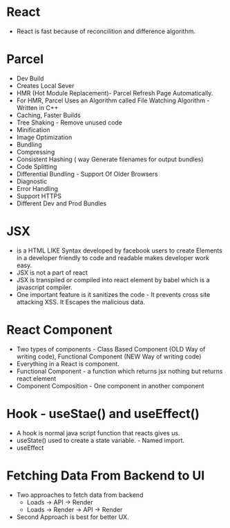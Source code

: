 # React

- React is fast because of reconcilition and difference algorithm.

# Parcel

- Dev Build
- Creates Local Sever
- HMR (Hot Module Replacement)- Parcel Refresh Page Automatically.
- For HMR, Parcel Uses an Algorithm called File Watching Algorithm - Written in C++
- Caching, Faster Builds
- Tree Shaking - Remove unused code
- Minification
- Image Optimization
- Bundling
- Compressing
- Consistent Hashing ( way Generate filenames for output bundles)
- Code Splitting
- Differential Bundling - Support Of Older Browsers
- Diagnostic
- Error Handling
- Support HTTPS
- Different Dev and Prod Bundles

# JSX

- is a HTML LIKE Syntax developed by facebook users to create Elements in a developer friendly to code and readable makes developer work easy.
- JSX is not a part of react
- JSX is transpiled or compiled into react element by babel which is a javascript compiler.
- One important feature is it sanitizes the code - It prevents cross site attacking XSS. It Escapes the malicious data.

# React Component

- Two types of components - Class Based Component (OLD Way of writing code), Functional Component (NEW Way of writing code)
- Everything in a React is component.
- Functional Component - a function which returns jsx nothing but returns react element
- Component Composition - One component in another component

# Hook - useStae() and useEffect()

- A hook is normal java script function that reacts gives us.
- useState() used to create a state variable. - Named import.
- useEffect

# Fetching Data From Backend to UI

- Two approaches to fetch data from backend
  - Loads -> API -> Render
  - Loads -> Render -> API -> Render
- Second Approach is best for better UX.
